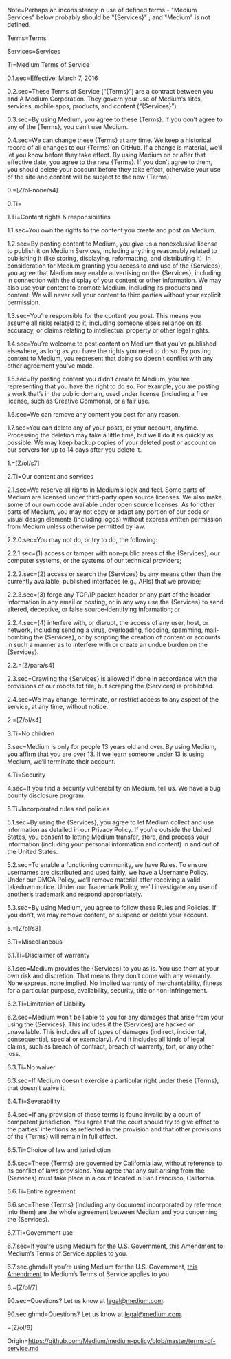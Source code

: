 Note=Perhaps an inconsistency in use of defined terms - "Medium Services" below probably should be "{Services}" ; and "Medium" is not defined.

Terms=<span class="definedterm">Terms</span>

Services=<span class="definedterm">Services</span>

Ti=Medium Terms of Service

0.1.sec=Effective: March 7, 2016

0.2.sec=These Terms of Service (“{Terms}”) are a contract between you and A Medium Corporation. They govern your use of Medium’s sites, services, mobile apps, products, and content (“{Services}”).

0.3.sec=By using Medium, you agree to these {Terms}. If you don’t agree to any of the {Terms}, you can’t use Medium.

0.4.sec=We can change these {Terms} at any time. We keep a historical record of all changes to our {Terms} on GitHub. If a change is material, we’ll let you know before they take effect. By using Medium on or after that effective date, you agree to the new {Terms}. If you don’t agree to them, you should delete your account before they take effect, otherwise your use of the site and content will be subject to the new {Terms}.

0.=[Z/ol-none/s4]

0.Ti=</i>

1.Ti=Content rights & responsibilities

1.1.sec=You own the rights to the content you create and post on Medium.

1.2.sec=By posting content to Medium, you give us a nonexclusive license to publish it on Medium Services, including anything reasonably related to publishing it (like storing, displaying, reformatting, and distributing it). In consideration for Medium granting you access to and use of the {Services}, you agree that Medium may enable advertising on the {Services}, including in connection with the display of your content or other information. We may also use your content to promote Medium, including its products and content. We will never sell your content to third parties without your explicit permission.

1.3.sec=You’re responsible for the content you post. This means you assume all risks related to it, including someone else’s reliance on its accuracy, or claims relating to intellectual property or other legal rights.

1.4.sec=You’re welcome to post content on Medium that you’ve published elsewhere, as long as you have the rights you need to do so. By posting content to Medium, you represent that doing so doesn’t conflict with any other agreement you’ve made.

1.5.sec=By posting content you didn’t create to Medium, you are representing that you have the right to do so. For example, you are posting a work that’s in the public domain, used under license (including a free license, such as Creative Commons), or a fair use.

1.6.sec=We can remove any content you post for any reason.

1.7.sec=You can delete any of your posts, or your account, anytime. Processing the deletion may take a little time, but we’ll do it as quickly as possible. We may keep backup copies of your deleted post or account on our servers for up to 14 days after you delete it.

1.=[Z/ol/s7]

2.Ti=Our content and services

2.1.sec=We reserve all rights in Medium’s look and feel. Some parts of Medium are licensed under third-party open source licenses. We also make some of our own code available under open source licenses. As for other parts of Medium, you may not copy or adapt any portion of our code or visual design elements (including logos) without express written permission from Medium unless otherwise permitted by law.

2.2.0.sec=You may not do, or try to do, the following:

2.2.1.sec=(1) access or tamper with non-public areas of the {Services}, our computer systems, or the systems of our technical providers;

2.2.2.sec=(2) access or search the {Services} by any means other than the currently available, published interfaces (e.g., APIs) that we provide;

2.2.3.sec=(3) forge any TCP/IP packet header or any part of the header information in any email or posting, or in any way use the {Services} to send altered, deceptive, or false source-identifying information; or

2.2.4.sec=(4) interfere with, or disrupt, the access of any user, host, or network, including sending a virus, overloading, flooding, spamming, mail-bombing the {Services}, or by scripting the creation of content or accounts in such a manner as to interfere with or create an undue burden on the {Services}.

2.2.=[Z/para/s4]

2.3.sec=Crawling the {Services} is allowed if done in accordance with the provisions of our robots.txt file, but scraping the {Services} is prohibited.

2.4.sec=We may change, terminate, or restrict access to any aspect of the service, at any time, without notice.

2.=[Z/ol/s4]

3.Ti=No children

3.sec=Medium is only for people 13 years old and over. By using Medium, you affirm that you are over 13. If we learn someone under 13 is using Medium, we’ll terminate their account.

4.Ti=Security

4.sec=If you find a security vulnerability on Medium, tell us. We have a bug bounty disclosure program.

5.Ti=Incorporated rules and policies

5.1.sec=By using the {Services}, you agree to let Medium collect and use information as detailed in our Privacy Policy. If you’re outside the United States, you consent to letting Medium transfer, store, and process your information (including your personal information and content) in and out of the United States.

5.2.sec=To enable a functioning community, we have Rules. To ensure usernames are distributed and used fairly, we have a Username Policy. Under our DMCA Policy, we’ll remove material after receiving a valid takedown notice. Under our Trademark Policy, we’ll investigate any use of another’s trademark and respond appropriately.

5.3.sec=By using Medium, you agree to follow these Rules and Policies. If you don’t, we may remove content, or suspend or delete your account.

5.=[Z/ol/s3]

6.Ti=Miscellaneous

6.1.Ti=Disclaimer of warranty

6.1.sec=Medium provides the {Services} to you as is. You use them at your own risk and discretion. That means they don’t come with any warranty. None express, none implied. No implied warranty of merchantability, fitness for a particular purpose, availability, security, title or non-infringement.

6.2.Ti=Limitation of Liability

6.2.sec=Medium won’t be liable to you for any damages that arise from your using the {Services}. This includes if the {Services} are hacked or unavailable. This includes all of types of damages (indirect, incidental, consequential, special or exemplary). And it includes all kinds of legal claims, such as breach of contract, breach of warranty, tort, or any other loss.

6.3.Ti=No waiver

6.3.sec=If Medium doesn’t exercise a particular right under these {Terms}, that doesn’t waive it.

6.4.Ti=Severability

6.4.sec=If any provision of these terms is found invalid by a court of competent jurisdiction, You agree that the court should try to give effect to the parties’ intentions as reflected in the provision and that other provisions of the {Terms} will remain in full effect.

6.5.Ti=Choice of law and jurisdiction

6.5.sec=These {Terms} are governed by California law, without reference to its conflict of laws provisions. You agree that any suit arising from the {Services} must take place in a court located in San Francisco, California.

6.6.Ti=Entire agreement

6.6.sec=These {Terms} (including any document incorporated by reference into them) are the whole agreement between Medium and you concerning the {Services}.

6.7.Ti=Government use

6.7.sec=If you’re ​using ​Medium for the U.S. Government, <a href="https://medium.com/@Medium/amendment-to-medium-terms-of-service-applicable-to-u-s-government-users-fccb00db67d7#.nf9iqjwhv">this Amendment</a> to ​Medium’s Terms of Service ​applies to you​.

6.7.sec.ghmd=If you’re ​using ​Medium for the U.S. Government, [this Amendment](https://medium.com/@Medium/amendment-to-medium-terms-of-service-applicable-to-u-s-government-users-fccb00db67d7#.nf9iqjwhv) to ​Medium’s Terms of Service ​applies to you​.

6.=[Z/ol/7]

90.sec=Questions? Let us know at <a href="mailto:legal@medium.com">legal@medium.com</a>.

90.sec.ghmd=Questions? Let us know at [legal@medium.com](mailto:legal@medium.com).

=[Z/ol/6]

Origin=https://github.com/Medium/medium-policy/blob/master/terms-of-service.md